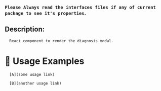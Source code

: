 ### `Please Always read the interfaces files if any of current package to see it's properties`.

## Description:

```sh
  React component to render the diagnosis modal.
```

# 🔨 Usage Examples

```typescript
  [A](some usage link)

  [B](another usage link)
```
